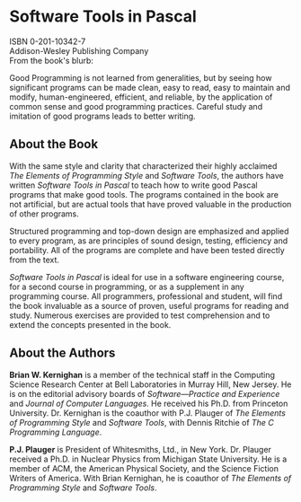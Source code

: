 # Software Tools in Pascal

ISBN 0-201-10342-7  
Addison-Wesley Publishing Company  
From the book's blurb:

Good Programming is not learned from generalities, but by seeing
how significant programs can be made clean, easy to read, easy
to maintain and modify, human-engineered, efficient, and reliable,
by the application of common sense and good programming practices.
Careful study and imitation of good programs leads to better writing.

## About the Book

With the same style and clarity that characterized their highly
acclaimed *The Elements of Programming Style* and *Software Tools*,
the authors have written *Software Tools in Pascal* to teach how
to write good Pascal programs that make good tools. The programs
contained in the book are not artificial, but are actual tools
that have proved valuable in the production of other programs.

Structured programming and top-down design are emphasized and
applied to every program, as are principles of sound design, testing,
efficiency and portability. All of the programs are complete and have
been tested directly from the text.

*Software Tools in Pascal* is ideal for use in a software engineering
course, for a second course in programming, or as a supplement in
any programming course. All programmers, professional and student,
will find the book invaluable as a source of proven, useful programs
for reading and study. Numerous exercises are provided to test
comprehension and to extend the concepts presented in the book.

## About the Authors

**Brian W. Kernighan** is a member of the technical staff in the
Computing Science Research Center at Bell Laboratories in Murray
Hill, New Jersey. He is on the editorial advisory boards of
*Software—Practice and Experience* and *Journal of Computer Languages*.
He received his Ph.D. from Princeton University.
Dr. Kernighan is the coauthor with P.J. Plauger of *The Elements
of Programming Style* and *Software Tools*, with Dennis Ritchie
of *The C Programming Language*.

**P.J. Plauger** is President of Whitesmiths, Ltd., in New York.
Dr. Plauger received a Ph.D. in Nuclear Physics from Michigan State
University. He is a member of ACM, the American Physical Society,
and the Science Fiction Writers of America. With Brian Kernighan,
he is coauthor of *The Elements of Programming Style* and
*Software Tools*.
